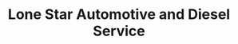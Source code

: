 ---
title: "Lone Star Automotive and Diesel Service"
url: /boerne/lone-star-automotive-and-diesel-service/
shop: Autowerkstatt
---